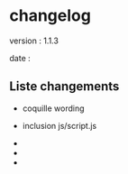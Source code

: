 changelog
========================

version : 1.1.3

date : 

Liste changements
--------------


  * coquille wording

  * inclusion js/script.js

  * 

  * 

  * 